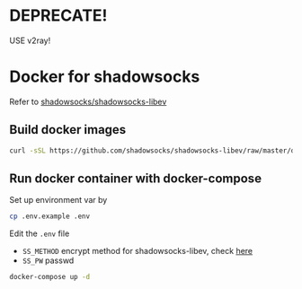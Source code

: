 # DEPRECATE! 

USE v2ray!

# Docker for shadowsocks

Refer to [shadowsocks/shadowsocks-libev](https://github.com/shadowsocks/shadowsocks-libev/tree/master/docker/alpine)

## Build docker images

```bash
curl -sSL https://github.com/shadowsocks/shadowsocks-libev/raw/master/docker/alpine/Dockerfile | docker build -t shadowsocks-libev -
```

## Run docker container with docker-compose

Set up environment var by

```bash
cp .env.example .env
```

Edit the `.env` file

* `SS_METHOD` encrypt method for shadowsocks-libev, check [here](https://github.com/shadowsocks/shadowsocks-libev#usage)
* `SS_PW` passwd

```bash
docker-compose up -d
```
